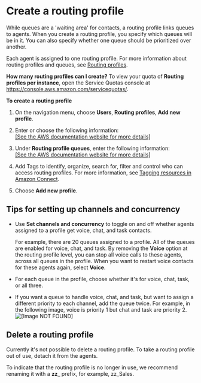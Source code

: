 # Create a routing profile<a name="routing-profiles"></a>

While queues are a 'waiting area' for contacts, a routing profile links queues to agents\. When you create a routing profile, you specify which queues will be in it\. You can also specify whether one queue should be prioritized over another\. 

Each agent is assigned to one routing profile\. For more information about routing profiles and queues, see [Routing profiles](concepts-routing.md)\.

**How many routing profiles can I create?** To view your quota of **Routing profiles per instance**, open the Service Quotas console at [https://console\.aws\.amazon\.com/servicequotas/](https://console.aws.amazon.com/servicequotas/)\.

**To create a routing profile**

1. On the navigation menu, choose **Users**, **Routing profiles**, **Add new profile**\.

1. Enter or choose the following information:    
[\[See the AWS documentation website for more details\]](http://docs.aws.amazon.com/connect/latest/adminguide/routing-profiles.html)

1. Under **Routing profile queues**, enter the following information:    
[\[See the AWS documentation website for more details\]](http://docs.aws.amazon.com/connect/latest/adminguide/routing-profiles.html)

1. Add Tags to identify, organize, search for, filter and control who can access routing profiles\. For more information, see [Tagging resources in Amazon Connect](tagging.md)\.

1. Choose **Add new profile**\.

## Tips for setting up channels and concurrency<a name="routing-profile-concurrency"></a>
+ Use **Set channels and concurrency** to toggle on and off whether agents assigned to a profile get voice, chat, and task contacts\. 

  For example, there are 20 queues assigned to a profile\. All of the queues are enabled for voice, chat, and task\. By removing the **Voice** option at the routing profile level, you can stop all voice calls to these agents, across all queues in the profile\. When you want to restart voice contacts for these agents again, select **Voice**\. 
+ For each queue in the profile, choose whether it's for voice, chat, task, or all three\. 
+ If you want a queue to handle voice, chat, and task, but want to assign a different priority to each channel, add the queue twice\. For example, in the following image, voice is priority 1 but chat and task are priority 2\.   
![\[Image NOT FOUND\]](http://docs.aws.amazon.com/connect/latest/adminguide/images/set-channels-and-concurrency-2.png)

## Delete a routing profile<a name="delete-routing-profiles"></a>

Currently it's not possible to delete a routing profile\. To take a routing profile out of use, detach it from the agents\.

To indicate that the routing profile is no longer in use, we recommend renaming it with a **zz\_** prefix, for example, zz\_Sales\.
